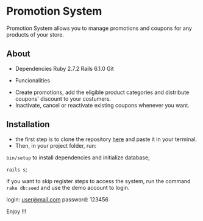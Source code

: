 # Promotion System

Promotion System allows you to manage promotions and coupons for any products of your store.


## About

* Dependencies
Ruby 2.7.2
Rails 6.1.0
Git

* Funcionalities

- Create promotions, add the eligible product categories and distribute coupons' discount to your costumers.
- Inactivate, cancel or reactivate existing coupons whenever you want.

## Installation

- the first step is to clone the repository [here](https://qsd.campuscode.com.br/AmKimberly/promotion-system.git) and paste it in your terminal.
- Then, in your project folder, run:

```bin/setup``` to install dependencies and initialize database;

``` rails s ```;

if you want to skip register steps to access the system, run the command ```rake db:seed```
and use the demo account to login.

login: user@mail.com
password: 123456

Enjoy !!!
